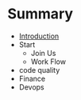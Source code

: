 # Summary

* [Introduction](README.md)
* Start
   * Join Us
   * Work Flow
* code quality
* Finance
* Devops

